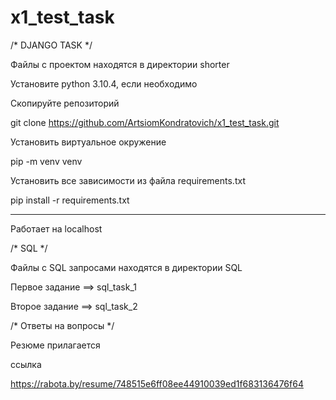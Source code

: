 # x1_test_task

/* DJANGO TASK */

Файлы с проектом находятся в директории shorter

Установите python 3.10.4, если необходимо

Скопируйте репозиторий

git clone https://github.com/ArtsiomKondratovich/x1_test_task.git

Установить виртуальное окружение

pip -m venv venv

Установить все зависимости из файла requirements.txt

pip install -r requirements.txt

_________
Работает на localhost


/* SQL */

Файлы с SQL запросами находятся в директории SQL

Первое задание ==> sql_task_1

Второе задание ==> sql_task_2

/* Ответы на вопросы */

Резюме прилагается

ссылка

https://rabota.by/resume/748515e6ff08ee44910039ed1f683136476f64
